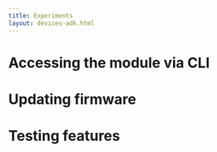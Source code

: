 ```yaml
---
title: Experiments
layout: devices-adk.html
---
```


# Accessing the module via CLI

# Updating firmware

# Testing features
